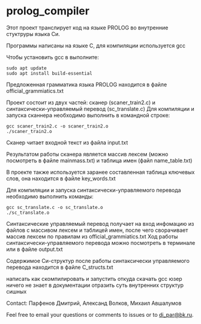 # prolog_compiler

Этот проект транслирует код на языке PROLOG во внутренние стуктруры языка Си.

Программы написаны на языке C, для компиляции используется gcc

Чтобы установить gcc в выполните:

    sudo apt update
    sudo apt install build-essential

Предложенная грамматика языка PROLOG находится в файле official_grammiatics.txt

Проект состоит из двух частей: сканер (scaner_train2.c) и синтаксически-управляемый перевод (sc_translate.c)
Для компиляции и запуска сканнера необходимо выполнить в командной строке:

    gcc scaner_train2.c -o scaner_train2.o
    ./scaner_train2.o


Сканер читает входной текст из файла input.txt

Результатом работы сканера является массив лексем (можно посмотреть в файле mainmass.txt)
и таблица имен (файл name_table.txt)

В проекте также используется заранее составленная таблица ключевых слов, она находится в файле key_words.txt

Для компиляции и запуска синтаксически-управляемого перевода необходимо выполнить команды:

    gcc sc_translate.c -o sc_translate.o 
    ./sc_translate.o

Синтаксические управляемый перевод получает на вход инфомацию из файлов с массивом лексем и таблицей имен,  после чего сворачивает массив лексем по правилам из official_grammiatics.txt
Ход работы синтаксически-управляемого перевода можно посмотреть в терминале или в файле output.txt

Содержимое Си-структур после работы синтаксически управляемого перевода находится в файле С_structs.txt



написать как скомпилировать и запустить
откуда скачать gcc
юзер ничего не знает 
в документации отразить суть внутренних структур сишных


Contact:
Парфенов Дмитрий, 
Александ Волков,
Михаил Авшалумов


Feel free to email your questions or comments to issues or to di_par@bk.ru.










